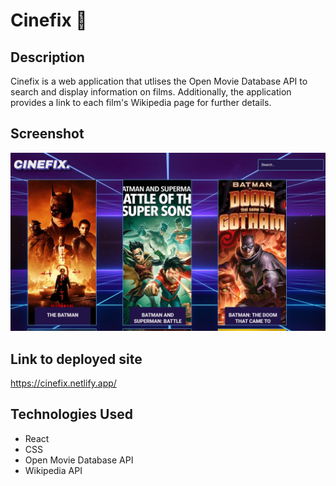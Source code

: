 # Cinefix :cinema:

## Description

Cinefix is a web application that utlises the Open Movie Database API to search and display information on films. Additionally, the application provides a link to each film's Wikipedia page for further details.

## Screenshot

<p align="center">
  <img src="./src/images/cinefix-screenshot.jpg" width="1000" height="auto" title="screenshot of application">
</p>

## Link to deployed site

https://cinefix.netlify.app/

## Technologies Used

- React
- CSS
- Open Movie Database API 
- Wikipedia API